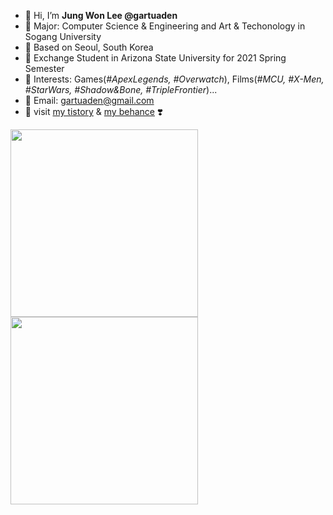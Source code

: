 
- 👋 Hi, I’m **Jung Won Lee @gartuaden**
- 👀 Major: Computer Science & Engineering and Art & Techonology in Sogang University
- 💞️ Based on Seoul, South Korea
- 🌴 Exchange Student in Arizona State University for 2021 Spring Semester
- 💐 Interests: Games(*#ApexLegends, #Overwatch*), Films(*#MCU, #X-Men, #StarWars, #Shadow&Bone, #TripleFrontier*)...
- 📌 Email: gartuaden@gmail.com
- 🦋  visit [my tistory](https://gartuaden.dtistory.com/#) & [my behance](https://www.behance.net/gartuaden) ❣️

<img src="./ow.gif" width = "300"/> <img src="https://i.ibb.co/MGCjYr2/dv.gif" width="300"/>



<!---
gartuaden/gartuaden is a ✨ special ✨ repository because its `README.md` (this file) appears on your GitHub profile.
You can click the Preview link to take a look at your changes.
--->
